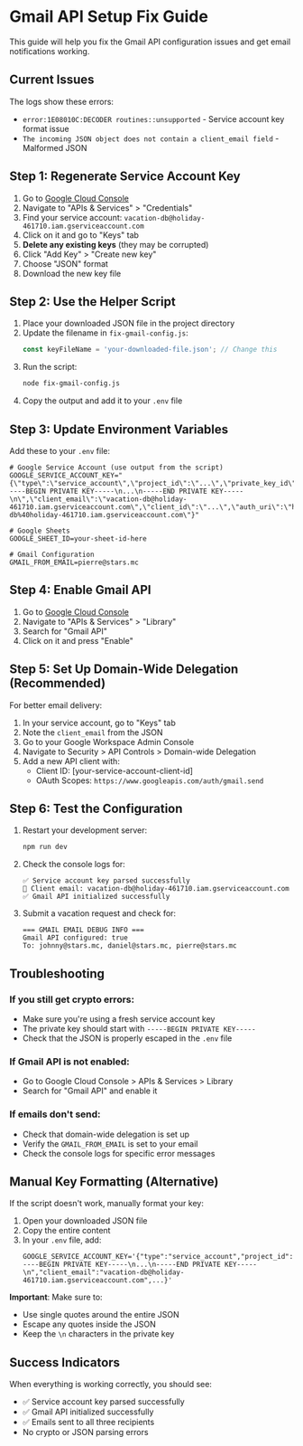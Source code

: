 # Gmail API Setup Fix Guide

This guide will help you fix the Gmail API configuration issues and get email notifications working.

## Current Issues

The logs show these errors:
- `error:1E08010C:DECODER routines::unsupported` - Service account key format issue
- `The incoming JSON object does not contain a client_email field` - Malformed JSON

## Step 1: Regenerate Service Account Key

1. Go to [Google Cloud Console](https://console.cloud.google.com)
2. Navigate to "APIs & Services" > "Credentials"
3. Find your service account: `vacation-db@holiday-461710.iam.gserviceaccount.com`
4. Click on it and go to "Keys" tab
5. **Delete any existing keys** (they may be corrupted)
6. Click "Add Key" > "Create new key"
7. Choose "JSON" format
8. Download the new key file

## Step 2: Use the Helper Script

1. Place your downloaded JSON file in the project directory
2. Update the filename in `fix-gmail-config.js`:
   ```javascript
   const keyFileName = 'your-downloaded-file.json'; // Change this
   ```
3. Run the script:
   ```bash
   node fix-gmail-config.js
   ```
4. Copy the output and add it to your `.env` file

## Step 3: Update Environment Variables

Add these to your `.env` file:

```env
# Google Service Account (use output from the script)
GOOGLE_SERVICE_ACCOUNT_KEY="{\"type\":\"service_account\",\"project_id\":\"...\",\"private_key_id\":\"...\",\"private_key\":\"-----BEGIN PRIVATE KEY-----\n...\n-----END PRIVATE KEY-----\n\",\"client_email\":\"vacation-db@holiday-461710.iam.gserviceaccount.com\",\"client_id\":\"...\",\"auth_uri\":\"https://accounts.google.com/o/oauth2/auth\",\"token_uri\":\"https://oauth2.googleapis.com/token\",\"auth_provider_x509_cert_url\":\"https://www.googleapis.com/oauth2/v1/certs\",\"client_x509_cert_url\":\"https://www.googleapis.com/robot/v1/metadata/x509/vacation-db%40holiday-461710.iam.gserviceaccount.com\"}"

# Google Sheets
GOOGLE_SHEET_ID=your-sheet-id-here

# Gmail Configuration
GMAIL_FROM_EMAIL=pierre@stars.mc
```

## Step 4: Enable Gmail API

1. Go to [Google Cloud Console](https://console.cloud.google.com)
2. Navigate to "APIs & Services" > "Library"
3. Search for "Gmail API"
4. Click on it and press "Enable"

## Step 5: Set Up Domain-Wide Delegation (Recommended)

For better email delivery:

1. In your service account, go to "Keys" tab
2. Note the `client_email` from the JSON
3. Go to your Google Workspace Admin Console
4. Navigate to Security > API Controls > Domain-wide Delegation
5. Add a new API client with:
   - Client ID: [your-service-account-client-id]
   - OAuth Scopes: `https://www.googleapis.com/auth/gmail.send`

## Step 6: Test the Configuration

1. Restart your development server:
   ```bash
   npm run dev
   ```

2. Check the console logs for:
   ```
   ✅ Service account key parsed successfully
   📧 Client email: vacation-db@holiday-461710.iam.gserviceaccount.com
   ✅ Gmail API initialized successfully
   ```

3. Submit a vacation request and check for:
   ```
   === GMAIL EMAIL DEBUG INFO ===
   Gmail API configured: true
   To: johnny@stars.mc, daniel@stars.mc, pierre@stars.mc
   ```

## Troubleshooting

### If you still get crypto errors:
- Make sure you're using a fresh service account key
- The private key should start with `-----BEGIN PRIVATE KEY-----`
- Check that the JSON is properly escaped in the `.env` file

### If Gmail API is not enabled:
- Go to Google Cloud Console > APIs & Services > Library
- Search for "Gmail API" and enable it

### If emails don't send:
- Check that domain-wide delegation is set up
- Verify the `GMAIL_FROM_EMAIL` is set to your email
- Check the console logs for specific error messages

## Manual Key Formatting (Alternative)

If the script doesn't work, manually format your key:

1. Open your downloaded JSON file
2. Copy the entire content
3. In your `.env` file, add:
   ```env
   GOOGLE_SERVICE_ACCOUNT_KEY='{"type":"service_account","project_id":"...","private_key":"-----BEGIN PRIVATE KEY-----\n...\n-----END PRIVATE KEY-----\n","client_email":"vacation-db@holiday-461710.iam.gserviceaccount.com",...}'
   ```

**Important**: Make sure to:
- Use single quotes around the entire JSON
- Escape any quotes inside the JSON
- Keep the `\n` characters in the private key

## Success Indicators

When everything is working correctly, you should see:
- ✅ Service account key parsed successfully
- ✅ Gmail API initialized successfully
- ✅ Emails sent to all three recipients
- No crypto or JSON parsing errors 